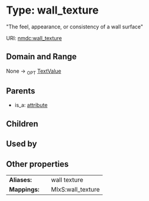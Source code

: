 
# Type: wall_texture


"The feel, appearance, or consistency of a wall surface"

URI: [nmdc:wall_texture](https://microbiomedata/meta/wall_texture)


## Domain and Range

None ->  <sub>OPT</sub> [TextValue](TextValue.md)

## Parents

 *  is_a: [attribute](attribute.md)

## Children


## Used by


## Other properties

|  |  |  |
| --- | --- | --- |
| **Aliases:** | | wall texture |
| **Mappings:** | | MIxS:wall_texture |

